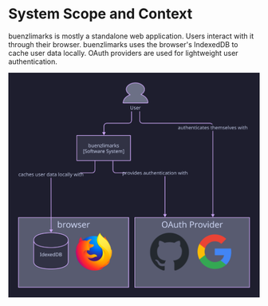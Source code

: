 # System Scope and Context

buenzlimarks is mostly a standalone web application.
Users interact with it through their browser.
buenzlimarks uses the browser's IndexedDB to cache user data locally.
OAuth providers are used for lightweight user authentication.

![C4 Context Diagram](../assets/gen/c4_context.svg)
